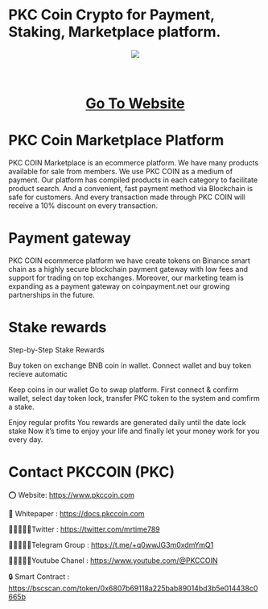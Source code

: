 # PKC Coin Crypto for Payment, Staking, Marketplace platform.

<div align="center"><img src="https://pkccoin.com/index/wp-content/uploads/2018/10/500x500.jpg)" /><br />
</div>
<div align="center">
  <h1><br />
    <a href="https://www.pkccoin.com/" target="_blank">Go To Website<br />
    </a></h1>
</div>


# PKC Coin Marketplace Platform

PKC COIN Marketplace is an ecommerce platform. We have many products available for sale from members. We use PKC COIN as a medium of payment. Our platform has compiled products in each category to facilitate product search. And a convenient, fast payment method via Blockchain is safe for customers. And every transaction made through PKC COIN will receive a 10% discount on every transaction.

# Payment gateway
PKC COIN ecommerce platform we have create tokens on Binance smart chain as a highly secure blockchain payment gateway with low fees and support for trading on top exchanges. Moreover, our marketing team is expanding as a payment gateway on coinpayment.net our growing partnerships in the future.

# Stake rewards
Step-by-Step Stake Rewards

Buy token on exchange BNB coin in wallet. Connect wallet and buy token recieve automatic

Keep coins in our wallet Go to swap platform. First connect & confirm wallet, select day token lock, transfer PKC token to the system and comfirm a stake.

Enjoy regular profits You rewards are generated daily until the date lock stake Now it’s time to enjoy your life and finally let your money work for you every day.

# Contact PKCCOIN (PKC)

⭕ Website: https://www.pkccoin.com

📄 Whitepaper : https://docs.pkccoin.com

👨🏿‍🤝‍👨🏿Twitter : https://twitter.com/mrtime789

👨🏿‍🤝‍👨🏿Telegram Group : https://t.me/+q0wwJG3m0xdmYmQ1

👨🏿‍🤝‍👨🏿Youtube Chanel : https://www.youtube.com/@PKCCOIN

🔒 Smart Contract : https://bscscan.com/token/0x6807b69118a225bab89014bd3b5e014438c0665b
